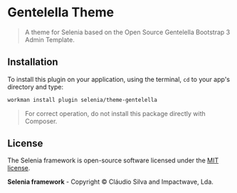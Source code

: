 # Gentelella Theme

> A theme for Selenia based on the Open Source Gentelella Bootstrap 3 Admin Template.

## Installation

To install this plugin on your application, using the terminal, `cd` to your app's directory and type:

```bash
workman install plugin selenia/theme-gentelella
```

> For correct operation, do not install this package directly with Composer.

## License

The Selenia framework is open-source software licensed under the [MIT license](http://opensource.org/licenses/MIT).

**Selenia framework** - Copyright &copy; Cláudio Silva and Impactwave, Lda.
